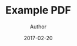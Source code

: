 ---
title: "Example PDF"
author: [Author]
date: "2017-02-20"
subject: "Markdown"
keywords: [Markdown, Example]
disable-header-and-footer: true
book: true
classoption: [oneside]
geometry:
- verbose
- tmargin=25mm
- bmargin=25mm
- lmargin=20mm
- rmargin=20mm
...